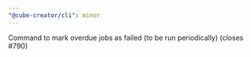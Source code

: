 ```yaml
---
"@cube-creator/cli": minor
---
```


Command to mark overdue jobs as failed (to be run periodically) (closes #790)
